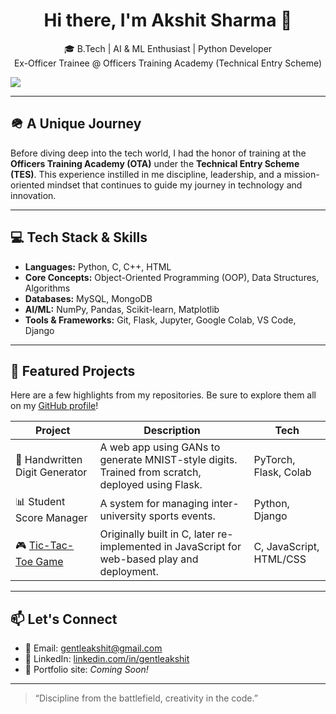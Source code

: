 <h1 align="center">Hi there, I'm Akshit Sharma 👋</h1>

<p align="center">
  🎓 B.Tech | AI & ML Enthusiast | Python Developer <br>
   Ex-Officer Trainee @ Officers Training Academy (Technical Entry Scheme)
</p>

<p align="center">
  
  <a href="https://www.linkedin.com/in/gentleakshit/"><img src="https://img.shields.io/badge/LinkedIn-blue?style=flat&logo=linkedin&logoColor=white"/></a>
  
</p>

---

## 🪖 A Unique Journey

Before diving deep into the tech world, I had the honor of training at the **Officers Training Academy (OTA)** under the **Technical Entry Scheme (TES)**. This experience instilled in me discipline, leadership, and a mission-oriented mindset that continues to guide my journey in technology and innovation.

---

## 💻 Tech Stack & Skills

- **Languages:** Python, C, C++, HTML
- **Core Concepts:** Object-Oriented Programming (OOP), Data Structures, Algorithms
- **Databases:** MySQL, MongoDB
- **AI/ML:** NumPy, Pandas, Scikit-learn, Matplotlib
- **Tools & Frameworks:** Git, Flask, Jupyter, Google Colab, VS Code, Django

---

## 🚀 Featured Projects

Here are a few highlights from my repositories. Be sure to explore them all on my [GitHub profile](https://github.com/gentleakshit1?tab=repositories)!

| Project | Description | Tech |
|--------|-------------|------|
| 🧠 Handwritten Digit Generator | A web app using GANs to generate MNIST-style digits. Trained from scratch, deployed using Flask. | PyTorch, Flask, Colab |
| 📊 Student Score Manager | A system for managing inter-university sports events. | Python, Django |
| 🎮 [Tic-Tac-Toe Game](https://www.youtube.com/watch?v=YMWhPhrH9PM&t=11s) | Originally built in C, later re-implemented in JavaScript for web-based play and deployment. | C, JavaScript, HTML/CSS |

---


## 📫 Let's Connect

- 📧 Email: [gentleakshit@gmail.com](gentleakshit@gmail.com)
- 💼 LinkedIn: [linkedin.com/in/gentleakshit](https://www.linkedin.com/in/gentleakshit/)
- 🧠 Portfolio site: *Coming Soon!*

---

> “Discipline from the battlefield, creativity in the code.”
